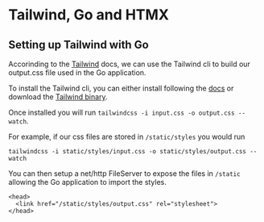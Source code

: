 # Tailwind, Go and HTMX

## Setting up Tailwind with Go

Accorinding to the [Tailwind](https://tailwindcss.com/docs/installation) docs, we can use the Tailwind cli to build our output.css file used in the Go application.

To install the Tailwind cli, you can either install following the [docs](https://tailwindcss.com/docs/installation) or download the [Tailwind binary](https://tailwindcss.com/blog/standalone-cli).

Once installed you will run
`tailwindcss -i input.css -o output.css --watch`.

For example, if our css files are stored in `/static/styles` you would run

```
tailwindcss -i static/styles/input.css -o static/styles/output.css --watch
```

You can then setup a net/http FileServer to expose the files in `/static` allowing the Go application to import the styles.

```
<head>
  <link href="/static/styles/output.css" rel="stylesheet">
</head>
```
